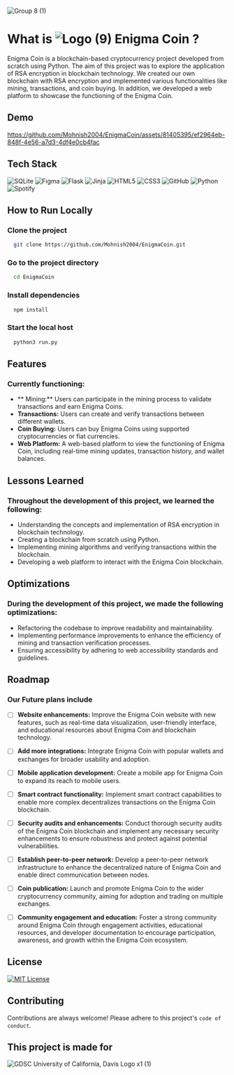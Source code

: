 ![Group 8 (1)](https://github.com/Mohnish2004/EnigmaCoin/assets/81405395/67f3b539-8a52-4860-b1c5-cae2ba21232b)

# What is ![Logo (9)](https://github.com/Mohnish2004/EnigmaCoin/assets/81405395/127507b1-1420-4782-83d5-62afd84f1717) Enigma Coin ?

Enigma Coin is a blockchain-based cryptocurrency project developed from scratch using Python. The aim of this project was to explore the application of RSA encryption in blockchain technology. We created our own blockchain with RSA encryption and implemented various functionalities like mining, transactions, and coin buying. In addition, we developed a web platform to showcase the functioning of the Enigma Coin.


## Demo



https://github.com/Mohnish2004/EnigmaCoin/assets/81405395/ef2964eb-848f-4e56-a7d3-4df4e0cb4fac





## Tech Stack

![SQLite](https://img.shields.io/badge/sqlite-%2307405e.svg?style=for-the-badge&logo=sqlite&logoColor=white)
![Figma](https://img.shields.io/badge/figma-%23F24E1E.svg?style=for-the-badge&logo=figma&logoColor=white)
![Flask](https://img.shields.io/badge/flask-%23000.svg?style=for-the-badge&logo=flask&logoColor=white)
![Jinja](https://img.shields.io/badge/jinja-white.svg?style=for-the-badge&logo=jinja&logoColor=black)
![HTML5](https://img.shields.io/badge/html5-%23E34F26.svg?style=for-the-badge&logo=html5&logoColor=white)
![CSS3](https://img.shields.io/badge/css3-%231572B6.svg?style=for-the-badge&logo=css3&logoColor=white)
![GitHub](https://img.shields.io/badge/github-%23121011.svg?style=for-the-badge&logo=github&logoColor=white)
![Python](https://img.shields.io/badge/python-3670A0?style=for-the-badge&logo=python&logoColor=ffdd54)
![Spotify](https://img.shields.io/badge/Spotify-1ED760?style=for-the-badge&logo=spotify&logoColor=white)




## How to Run Locally
### Clone the project

```bash
  git clone https://github.com/Mohnish2004/EnigmaCoin.git
```

### Go to the project directory

```bash
  cd EnigmaCoin
```

### Install dependencies

```bash
  npm install
```

### Start the local host

```bash
  python3 run.py
```



## Features
### Currently functioning:

- ** Mining:** Users can participate in the mining process to validate transactions and earn Enigma Coins.
- **Transactions:** Users can create and verify transactions between different wallets.
- **Coin Buying:** Users can buy Enigma Coins using supported cryptocurrencies or fiat currencies.
- **Web Platform:** A web-based platform to view the functioning of Enigma Coin, including real-time mining updates, transaction history, and wallet balances.



## Lessons Learned

### Throughout the development of this project, we learned the following:

- Understanding the concepts and implementation of RSA encryption in blockchain technology.
- Creating a blockchain from scratch using Python.
- Implementing mining algorithms and verifying transactions within the blockchain.
- Developing a web platform to interact with the Enigma Coin blockchain.



## Optimizations

### During the development of this project, we made the following optimizations:

- Refactoring the codebase to improve readability and maintainability.
- Implementing performance improvements to enhance the efficiency of mining and transaction verification processes.
- Ensuring accessibility by adhering to web accessibility standards and guidelines.



## Roadmap
### Our Future plans include

- [ ] **Website enhancements:** Improve the Enigma Coin website with new features, such as real-time data visualization, user-friendly interface, and educational resources about Enigma Coin and blockchain technology.
- [ ] **Add more integrations:** Integrate Enigma Coin with popular wallets and exchanges for broader usability and adoption.
- [ ] **Mobile application development:** Create a mobile app for Enigma Coin to expand its reach to mobile users.
- [ ] **Smart contract functionality:** Implement smart contract capabilities to enable more complex decentralizes transactions on the Enigma Coin blockchain.
- [ ] **Security audits and enhancements:** Conduct thorough security audits of the Enigma Coin blockchain and implement any necessary security enhancements to ensure robustness and protect against potential vulnerabilities.
- [ ] **Establish peer-to-peer network:** Develop a peer-to-peer network infrastructure to enhance the decentralized nature of Enigma Coin and enable direct communication between nodes.
- [ ] **Coin publication:** Launch and promote Enigma Coin to the wider cryptocurrency community, aiming for adoption and trading on multiple exchanges.
- [ ] **Community engagement and education:** Foster a strong community around Enigma Coin through engagement activities, educational resources, and developer documentation to encourage participation, awareness, and growth within the Enigma Coin ecosystem.


## License
[![MIT License](https://img.shields.io/badge/License-MIT-green.svg)](https://choosealicense.com/licenses/mit/)


## Contributing

Contributions are always welcome!
Please adhere to this project's `code of conduct`.


## This project is made for
![GDSC University of California, Davis Logo x1 (1)](https://github.com/Mohnish2004/EnigmaCoin/assets/81405395/45356161-e6a5-474a-91e4-3500ec93078c)
